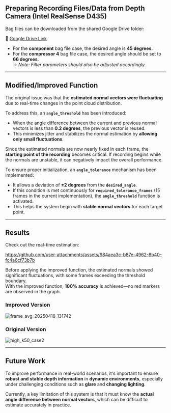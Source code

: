 ## Preparing Recording Files/Data from Depth Camera (Intel RealSense D435)

Bag files can be downloaded from the shared Google Drive folder:

📁 [Google Drive Link](https://drive.google.com/drive/folders/1m8xXoC6dJsAKacj06d-5bL6_e20H10J1?usp=drive_link)

- For the **component** bag file case, the desired angle is **45 degrees**.
- For the **compressor 4** bag file case, the desired angle should be set to **66 degrees**.  
  → *Note: Filter parameters should also be adjusted accordingly.*

---

## Modified/Improved Function

The original issue was that the **estimated normal vectors were fluctuating** due to real-time changes in the point cloud distribution.

To address this, an **`angle_threshold`** has been introduced:  
- When the angle difference between the current and previous normal vectors is less than **0.2 degrees**, the previous vector is reused.
- This minimizes jitter and stabilizes the normal estimation by **allowing only small fluctuations**.

Since the estimated normals are now nearly fixed in each frame, the **starting point of the recording** becomes critical. If recording begins while the normals are unstable, it can negatively impact the overall performance.

To ensure proper initialization, an **`angle_tolerance`** mechanism has been implemented:  
- It allows a deviation of **±2 degrees** from the **`desired_angle`**.
- If this condition is met continuously for **`required_tolerance_frames`** (15 frames in the current implementation), the **`angle_threshold`** function is activated.
- This helps the system begin with **stable normal vectors** for each target point.

---

## Results

Check out the real-time estimation:

https://github.com/user-attachments/assets/984aea3c-b87e-4962-8b40-fc4a6cf73b7b


Before applying the improved function, the estimated normals showed significant fluctuations, with some frames exceeding the threshold boundary.  
With the improved function, **100% accuracy** is achieved—no red markers are observed in the graph.

### Improved Version  
![frame_avg_20250418_131742](https://github.com/user-attachments/assets/6c004ed2-39a9-49ef-8ad2-bd773df3fa89)

### Original Version  
![high_k50_case2](https://github.com/user-attachments/assets/56d05a21-67b4-4683-bdf3-f50884c36e84)

---

## Future Work

To improve performance in real-world scenarios, it's important to ensure **robust and stable depth information** in **dynamic environments**, especially under challenging conditions such as **glare** and **changing lighting**.

Currently, a key limitation of this system is that it must know the **actual angle difference between normal vectors**, which can be difficult to estimate accurately in practice.
